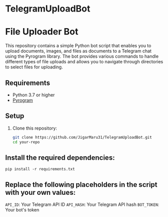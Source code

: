 # TelegramUploadBot

# File Uploader Bot

This repository contains a simple Python bot script that enables you to upload documents, images, and files as documents to a Telegram chat using the Pyrogram library. The bot provides various commands to handle different types of file uploads and allows you to navigate through directories to select files for uploading.

## Requirements

- Python 3.7 or higher
- [Pyrogram](https://docs.pyrogram.org/intro/setup#installing-pyrogram)

## Setup

1. Clone this repository:

   ```bash
   git clone https://github.com/JigarMaru31/TelegramUploadBot.git
   cd your-repo
   ```

## Install the required dependencies:

   ```
   pip install -r requirements.txt
   ```
## Replace the following placeholders in the script with your own values:

   `API_ID`: Your Telegram API ID
   `API_HASH`: Your Telegram API hash
   `BOT_TOKEN`: Your bot's token


